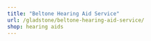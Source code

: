 ```yaml
---
title: "Beltone Hearing Aid Service"
url: /gladstone/beltone-hearing-aid-service/
shop: hearing aids
---
```

